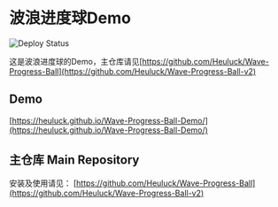 # 波浪进度球Demo
![Deploy Status](https://github.com/Heuluck/Wave-Progress-Ball-Demo/actions/workflows/node.js.yml/badge.svg)

这是波浪进度球的Demo，主仓库请见[https://github.com/Heuluck/Wave-Progress-Ball](https://github.com/Heuluck/Wave-Progress-Ball-v2)

## Demo
[https://heuluck.github.io/Wave-Progress-Ball-Demo/](https://heuluck.github.io/Wave-Progress-Ball-Demo/)

## 主仓库 Main Repository
安装及使用请见：
[https://github.com/Heuluck/Wave-Progress-Ball](https://github.com/Heuluck/Wave-Progress-Ball-v2)